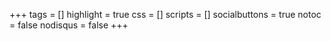 +++
tags = []
highlight = true
css = []
scripts = []
socialbuttons = true
notoc = false
nodisqus = false
+++
